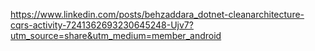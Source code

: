 https://www.linkedin.com/posts/behzaddara_dotnet-cleanarchitecture-cqrs-activity-7241362693230645248-Ujv7?utm_source=share&utm_medium=member_android
